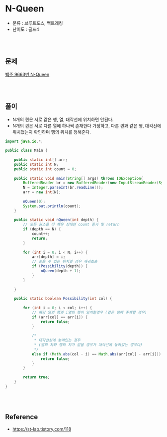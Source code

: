 # N-Queen
* 분류 : 브루트포스, 백트래킹
* 난이도 : 골드4

<br><br>

## 문제
[백준 9663번 N-Queen](https://www.acmicpc.net/problem/9663)

<br><br>

## 풀이
* N개의 퀸은 서로 같은 행, 열, 대각선에 위치하면 안된다.
* N개의 퀸은 서로 다른 열에 하나씩 존재한다 가정하고, 다른 퀸과 같은 행, 대각선에 위치했는지 확인하며 행의 위치를 정해준다.
```java
import java.io.*;
 
public class Main {
 
	public static int[] arr;
	public static int N;
	public static int count = 0;
 
	public static void main(String[] args) throws IOException{
		BufferedReader br = new BufferedReader(new InputStreamReader(System.in));
		N = Integer.parseInt(br.readLine());
		arr = new int[N];
 
		nQueen(0);
		System.out.println(count);
	}
 
	public static void nQueen(int depth) {
		// 모든 원소를 다 채운 상태면 count 증가 및 return 
		if (depth == N) {
			count++;
			return;
		}
 
		for (int i = 0; i < N; i++) {
			arr[depth] = i;
			// 놓을 수 있는 위치일 경우 재귀호출
			if (Possibility(depth)) {
				nQueen(depth + 1);
			}
		}
 
	}
 
	public static boolean Possibility(int col) {
 
		for (int i = 0; i < col; i++) {
			// 해당 열의 행과 i열의 행이 일치할경우 (같은 행에 존재할 경우) 
			if (arr[col] == arr[i]) {
				return false;
			} 
			
			/*
			 * 대각선상에 놓여있는 경우
			 * (열의 차와 행의 차가 같을 경우가 대각선에 놓여있는 경우다)
			 */
			else if (Math.abs(col - i) == Math.abs(arr[col] - arr[i])) {
				return false;
			}
		}
		
		return true;
	}
}
```

<br><br>

## Reference
* https://st-lab.tistory.com/118